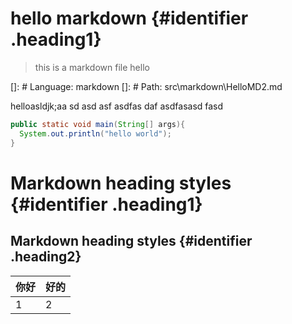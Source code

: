 <style>
.heading1 {
    color: red;
    font-weight:700;
    font-size: 35px;
}
.heading2 {
    color: blue;
    font-weight:700;
    font-size: 30px;
}
</style>

# hello markdown {#identifier .heading1}

> this is a markdown file
> hello

[]: # Language: markdown
[]: # Path: src\markdown\HelloMD2.md

helloasldjk;aa
sd
asd
asf
asdfas
daf
asdfasasd
fasd

```java
public static void main(String[] args){
  System.out.println("hello world");
}
```

# Markdown heading styles {#identifier .heading1}

## Markdown heading styles {#identifier .heading2}

| 你好 | 好的 |
| ---- | ---- |
| 1    | 2    |
